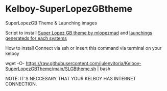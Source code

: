 # Kelboy-SuperLopezGBtheme
SuperLopezGB Theme &amp; Launching images

Script to install [Super Lopez GB theme by mlopezmad](https://github.com/mlopezmad/SuperLopezGB) and [launchings generateds for each systems](https://github.com/mlopezmad/SuperLopezGB-Launching)

How to install 
Connect via ssh or insert this command via terminal on your kelboy 

wget -O- https://raw.githubusercontent.com/julenvitoria/Kelboy-SuperLopezGBTheme/main/SLGBtheme.sh | bash 


NOTE: IT'S NECCESARY THAT YOUR KELBOY HAS INTERNET CONNECTION.
